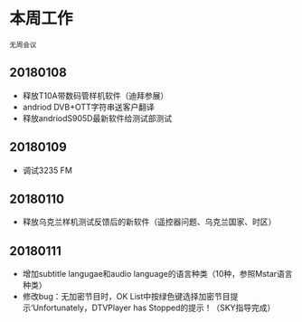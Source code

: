 # 本周工作  
`无周会议`  
## 20180108  
- 释放T10A带数码管样机软件（迪拜参展）  
- andriod DVB+OTT字符串送客户翻译
- 释放andriodS905D最新软件给测试部测试  
## 20180109  
- 调试3235 FM  
## 20180110  
- 释放乌克兰样机测试反馈后的新软件（遥控器问题、乌克兰国家、时区）  
## 20180111  
- 增加subtitle langugae和audio language的语言种类（10种，参照Mstar语言种类）  
- 修改bug：无加密节目时，OK List中按绿色键选择加密节目提示‘Unfortunately，DTVPlayer has Stopped的提示！（SKY指导完成）  
